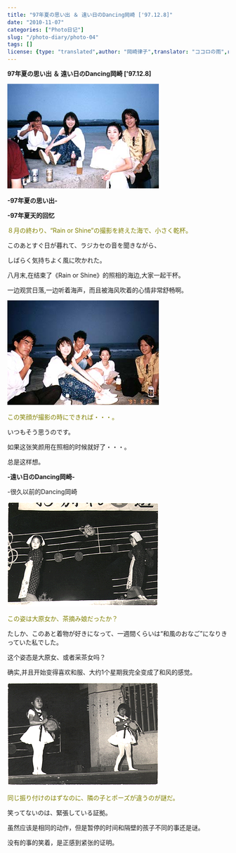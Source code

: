 ```yaml
---
title: "97年夏の思い出 ＆ 遠い日のDancing岡崎 ['97.12.8]"
date: "2010-11-07"
categories: ["Photo日记"]
slug: "/photo-diary/photo-04"
tags: []
license: {type: "translated",author: "岡崎律子",translator: "ココロの雨",reproduced-url: "http://love.life.coocan.jp/photo/photo4.html",reproduced-website: "岡崎律子Book"}
---
```


**97年夏の思い出 ＆ 遠い日のDancing岡崎 \['97.12.8\]**  

  
[![](./images/chiba1.jpg "chiba1")](./images/chiba1.jpg)  

  
**\-97年夏の思い出-**  

  
**\-97年夏天的回忆**  

  
<span style="color: #808000;">８月の終わり、“Rain or Shine”の撮影を終えた海で、小さく乾杯。</span>  

  
このあとすぐ日が暮れて、ラジカセの音を聞きながら、  

  
しばらく気持ちよく風に吹かれた。  

  
八月末,在结束了《Rain or Shine》的照相的海边,大家一起干杯。  

  
一边观赏日落,一边听着海声，而且被海风吹着的心情非常舒畅啊。  

  
[![](./images/chiba2.jpg "chiba2")](./images/chiba2.jpg)  

  
<span style="color: #808000;">この笑顔が撮影の時にできれば・・・。</span>  

  
いつもそう思うのです。  

  
如果这张笑颜用在照相的时候就好了・・・。  

  
总是这样想。  

  
**\-遠い日のDancing岡崎-**  

  
\-很久以前的Dancing岡崎  

  
[![](./images/ohara.gif "ohara")](./images/ohara.gif)  

  
<span style="color: #808000;">この姿は大原女か、茶摘み娘だったか？</span>  

  
たしか、このあと着物が好きになって、一週間くらいは“和風のおなご”になりきっていた私でした。  

  
这个姿态是大原女、或者采茶女吗？  

  
确实,并且开始变得喜欢和服、大约1个星期我完全变成了和风的感觉。  

  
[![](./images/vallet.gif "vallet")](./images/vallet.gif)  

  
<span style="color: #808000;">同じ振り付けのはずなのに、隣の子とポーズが違うのが謎だ。</span>  

  
笑ってないのは、緊張している証拠。  

  
虽然应该是相同的动作，但是暂停的时间和隔壁的孩子不同的事还是谜。  

  
没有的事的笑着，是正感到紧张的证明。
